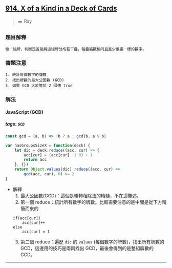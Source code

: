 ## [914. X of a Kind in a Deck of Cards](https://leetcode.com/problems/x-of-a-kind-in-a-deck-of-cards/)
> :black_nib: Ray
### 題目解釋
    給一組牌，判斷是否能將這組牌分成若干疊，每疊張數相同且至少兩張一樣的數字。
### 審題注意
    1. 統計每個數字的牌數
    2. 找出牌數的最大公因數 (GCD)
    3. 如果 GCD 大於等於 2 回傳 true
### 解法
#### JavaScript (GCD)
##### tags: `GCD`
```javascript
const gcd = (a, b) => !b ? a : gcd(b, a % b)

var hasGroupsSizeX = function(deck) {
    let dic = deck.reduce((acc, cur) => {
        acc[cur] = (acc[cur] || 0) + 1
        return acc
    }, {})
    return Object.values(dic).reduce((acc, cur) =>
        gcd(acc, cur), 0) >= 2
}
```
- 解釋
    1. 最大公因數(GCD)：這個是輾轉相除法的精髓，不在這贅述。
    2. 第一個 reduce：統計所有數字的牌數。比較需要注意的是中間是從下方精簡而來的
    ```javascript=
    if(acc[cur])
        acc[cur]++
    else
        acc[cur] = 1
    ```
    3. 第二個 reduce：遍歷 `dic` 的 `values` (每個數字的牌數)，找出所有牌數的 GCD，這邊用的技巧是兩兩找出 GCD，最後會得到的是整組牌數的 GCD。
---
